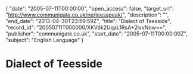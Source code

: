 {
  "date": "2005-07-11T00:00:00", 
  "open_access": false, 
  "target_url": "http://www.communigate.co.uk/ne/teesspeak/", 
  "description": "", 
  "end_date": "2013-04-30T23:59:59Z", 
  "title": "Dialect of Teesside", 
  "record_id": "20050711T000000/XKVdk2UqaL1RsA+2lvvNow==", 
  "publisher": "communigate.co.uk", 
  "start_date": "2005-07-11T00:00:00Z", 
  "subject": "English Language"
}

# Dialect of Teesside

